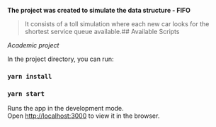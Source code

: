 **The project was created to simulate the data structure - FIFO**

> It consists of a toll simulation where each new car looks for the shortest service queue available.## Available Scripts

_Academic project_

In the project directory, you can run:

### `yarn install`
### `yarn start`

Runs the app in the development mode.<br />
Open [http://localhost:3000](http://localhost:3000) to view it in the browser.

